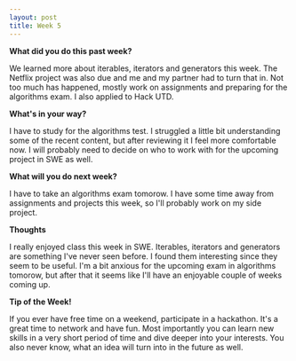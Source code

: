 ```yaml
---
layout: post
title: Week 5
---
```


<b>What did you do this past week?</b>

We learned more about iterables, iterators and generators this week. The Netflix project was also due and me and my partner had to turn that in. Not too much has happened, mostly work on assignments and preparing for the algorithms exam. I also applied to Hack UTD.

<b>What's in your way?</b>

I have to study for the algorithms test. I struggled a little bit understanding some of the recent content, but after reviewing it I feel more comfortable now. I will probably need to decide on who to work with for the upcoming project in SWE as well.

<b>What will you do next week?</b>

I have to take an algorithms exam tomorow. I have some time away from assignments and projects this week, so I'll probably work on my side project.

<b>Thoughts</b>

I really enjoyed class this week in SWE. Iterables, iterators and generators are something I've never seen before. I found them interesting since they seem to be useful. I'm a bit anxious for the upcoming exam in algorithms tomorow, but after that it seems like I'll have an enjoyable couple of weeks coming up.

<b>Tip of the Week!</b>

If you ever have free time on a weekend, participate in a hackathon. It's a great time to network and have fun. Most importantly you can learn new skills in a very short period of time and dive deeper into your interests. You also never know, what an idea will turn into in the future as well.
